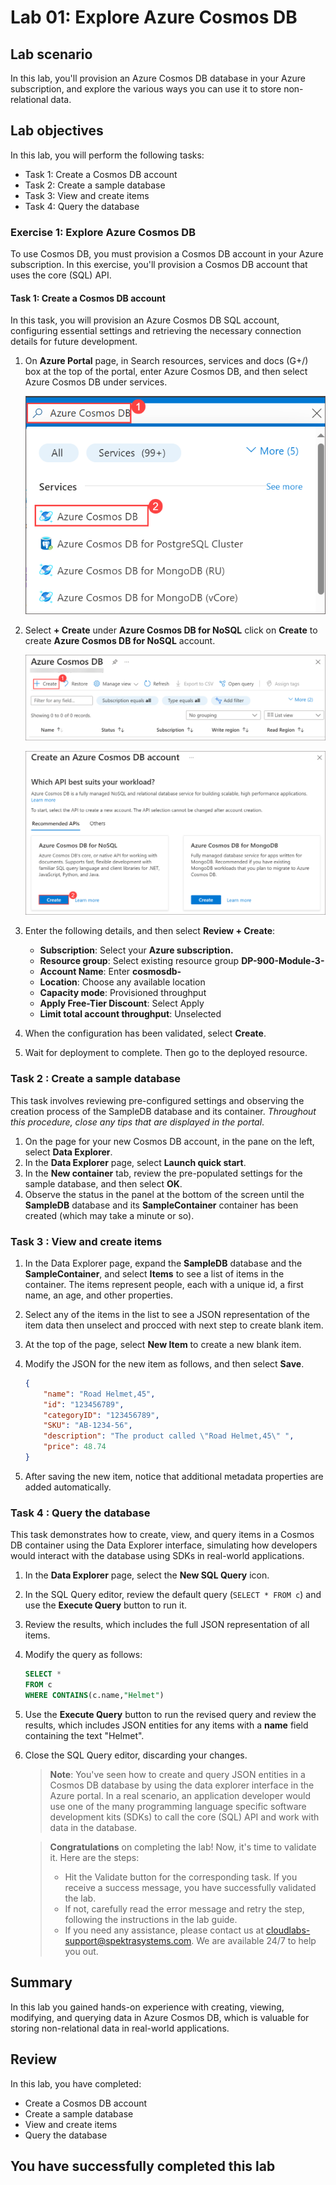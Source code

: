# Lab 01: Explore Azure Cosmos DB

## Lab scenario
In this lab, you'll provision an Azure Cosmos DB database in your Azure subscription, and explore the various ways you can use it to store non-relational data.

## Lab objectives

In this lab, you will perform the following tasks:

+ Task 1: Create a Cosmos DB account
+ Task 2: Create a sample database
+ Task 3: View and create items
+ Task 4: Query the database

### Exercise 1: Explore Azure Cosmos DB

To use Cosmos DB, you must provision a Cosmos DB account in your Azure subscription. In this exercise, you'll provision a Cosmos DB account that uses the core (SQL) API.

#### Task 1: Create a Cosmos DB account
In this task, you will provision an Azure Cosmos DB SQL account, configuring essential settings and retrieving the necessary connection details for future development.

1. On **Azure Portal** page, in Search resources, services and docs (G+/) box at the top of the portal, enter Azure Cosmos DB, and then select Azure Cosmos DB under services.

   ![06](media/New-image1.png)
   
1. Select **+ Create** under **Azure Cosmos DB for NoSQL** click on **Create** to create **Azure Cosmos DB for NoSQL** account.

    ![06](media/New-image2.png)

    ![06](media/New-image3.png)

1.  Enter the following details, and then select  **Review + Create**:
    -   **Subscription**: Select your **Azure subscription.**
    -   **Resource group**: Select existing resource group **DP-900-Module-3-<inject key="DeploymentID" enableCopy="false"/>**
    -   **Account Name**: Enter **cosmosdb-<inject key="DeploymentID" enableCopy="false"/>**
    -   **Location**: Choose any available location
    -   **Capacity mode**: Provisioned throughput
    -   **Apply Free-Tier Discount**: Select Apply
    -   **Limit total account throughput**: Unselected

1.  When the configuration has been validated, select  **Create**.

1.  Wait for deployment to complete. Then go to the deployed resource.

### Task 2 : Create a sample database

This task involves reviewing pre-configured settings and observing the creation process of the SampleDB database and its container.
*Throughout this procedure, close any tips that are displayed in the portal*.

1. On the page for your new Cosmos DB account, in the pane on the left, select **Data Explorer**.
1. In the **Data Explorer** page, select **Launch quick start**.
1. In the **New container** tab, review the pre-populated settings for the sample database, and then select **OK**.
1. Observe the status in the panel at the bottom of the screen until the **SampleDB** database and its **SampleContainer** container has been created (which may take a minute or so).

### Task 3 : View and create items

1.  In the Data Explorer page, expand the  **SampleDB**  database and the **SampleContainer**, and select  **Items**  to see a list of items in the container. The items represent people, each with a unique id, a first name, an age, and other properties.

2.  Select any of the items in the list to see a JSON representation of the item data then unselect and procced with next step to create blank item.

3.  At the top of the page, select  **New Item**  to create a new blank item.

4.  Modify the JSON for the new item as follows, and then select  **Save**.

    
    ```json
    {
        "name": "Road Helmet,45",
        "id": "123456789",
        "categoryID": "123456789",
        "SKU": "AB-1234-56",
        "description": "The product called \"Road Helmet,45\" ",
        "price": 48.74
    }
    ```
    
5.  After saving the new item, notice that additional metadata properties are added automatically.

### Task 4  : Query the database

This task demonstrates how to create, view, and query items in a Cosmos DB container using the Data Explorer interface, simulating how developers would interact with the database using SDKs in real-world applications.

1.  In the  **Data Explorer**  page, select the  **New SQL Query**  icon.

2.  In the SQL Query editor, review the default query (`SELECT * FROM c`) and use the  **Execute Query**  button to run it.

3.  Review the results, which includes the full JSON representation of all items.

4.  Modify the query as follows:
   
    ```sql
    SELECT *
    FROM c
    WHERE CONTAINS(c.name,"Helmet")
    ```

5. Use the **Execute Query** button to run the revised query and review the results, which includes JSON entities for any items with a **name** field containing the text "Helmet".
    
6.  Close the SQL Query editor, discarding your changes.
    
    >**Note**: You've seen how to create and query JSON entities in a Cosmos DB database by using the data explorer interface in the Azure portal. In a real scenario, an application developer would use one of the many programming language specific software development kits (SDKs) to call the core (SQL) API and work with data in the database.
    
    > **Congratulations** on completing the lab! Now, it's time to validate it. Here are the steps:
    > - Hit the Validate button for the corresponding task. If you receive a success message, you have successfully validated the lab. 
    > - If not, carefully read the error message and retry the step, following the instructions in the lab guide.
    > - If you need any assistance, please contact us at cloudlabs-support@spektrasystems.com. We are available 24/7 to help you out. 

    <validation step="0c506d8c-06e7-4eb7-aa88-fed3d24ffcfc" />

## Summary 

In this lab you gained hands-on experience with creating, viewing, modifying, and querying data in Azure Cosmos DB, which is valuable for storing non-relational data in real-world applications.

## Review
In this lab, you have completed:
- Create a Cosmos DB account
- Create a sample database
- View and create items
- Query the database
  
## You have successfully completed this lab

